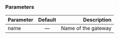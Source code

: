 


### Parameters


|		Parameter 		   |	Default		|    Description    |
|--------------------------|:--------------:| -----------------:|
|		name			   |		—		|Name of the gateway|

